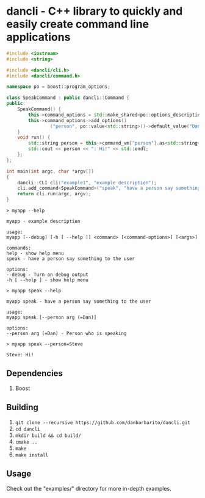 # dancli - C++ library to quickly and easily create command line applications

```c++
#include <iostream>
#include <string>

#include <dancli/cli.h>
#include <dancli/command.h>

namespace po = boost::program_options;

class SpeakCommand : public dancli::Command {
public:
    SpeakCommand() {
        this->command_options = std::make_shared<po::options_description>("speak options");
        this->command_options->add_options()
                ("person", po::value<std::string>()->default_value("Dan"), "Person who is speaking");
    }
    void run() {
        std::string person = this->command_vm["person"].as<std::string>();
        std::cout << person << ": Hi!" << std::endl;
    };
};

int main(int argc, char *argv[])
{
    dancli::CLI cli("example1", "example description");
    cli.add_command<SpeakCommand>("speak", "have a person say something to the user");
    return cli.run(argc, argv);
}

```

```
> myapp --help

myapp - example description

usage:
myapp [--debug] [-h [ --help ]] <command> [<command-options>] [<args>]

commands:
help - show help menu
speak - have a person say something to the user

options:
--debug - Turn on debug output
-h [ --help ] - show help menu
```

```
> myapp speak --help

myapp speak - have a person say something to the user

usage:
myapp speak [--person arg (=Dan)]

options:
--person arg (=Dan) - Person who is speaking
```

```
> myapp speak --person=Steve

Steve: Hi!
```

## Dependencies

1. Boost

## Building

1. `git clone --recursive https://github.com/danbarbarito/dancli.git`
2. `cd dancli`
3. `mkdir build && cd build/`
4. `cmake ..`
5. `make`
6. `make install`

## Usage

Check out the "examples/" directory for more in-depth examples.
